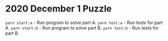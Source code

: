 # 2020 December 1 Puzzle

`yarn start:a` - Run program to solve part A.
`yarn test:a` - Run tests for part A.
`yarn start:b` - Run program to solve part B.
`yarn test:b` - Run tests for part B.

